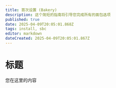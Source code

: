```yaml
---
title: 首次设置 (Bakery)
description: 这个简短的指南将引导您完成所有的面包选项
published: true
date: 2025-04-09T20:05:01.868Z
tags: install, sbc
editor: markdown
dateCreated: 2025-04-09T20:05:01.867Z
---
```


# 标题

您在这里的内容